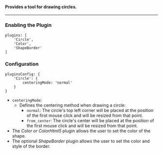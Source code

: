 ####  Provides a tool for drawing circles. 

***
### Enabling the Plugin
```
plugins: [
    'Circle',
    'Color',
    'ShapeBorder'
]
```
### Configuration
```
pluginsConfig: {
    'Circle': {
        centeringMode: 'normal'
    }
}
```
* `centeringMode`:
    * Defines the centering method when drawing a circle: 
        * `normal`: The circle's top left corner will be placed at the position of the first mouse click and will be resized from that point. 
        * `from_center`: The circle's center will be placed at the position of the first mouse click and will be resized from that point. 
* The _Color or ColorHtml5_ plugin allows the user to set the color of the shape. 
* The optional _ShapeBorder_ plugin allows the user to set the color and style of the border. 
